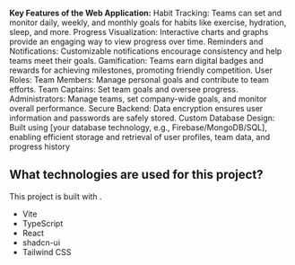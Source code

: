 **Key Features of the Web Application:**
Habit Tracking: Teams can set and monitor daily, weekly, and monthly goals for habits like exercise, hydration, sleep, and more.
Progress Visualization: Interactive charts and graphs provide an engaging way to view progress over time.
Reminders and Notifications: Customizable notifications encourage consistency and help teams meet their goals.
Gamification: Teams earn digital badges and rewards for achieving milestones, promoting friendly competition.
User Roles:
Team Members: Manage personal goals and contribute to team efforts.
Team Captains: Set team goals and oversee progress.
Administrators: Manage teams, set company-wide goals, and monitor overall performance.
Secure Backend: Data encryption ensures user information and passwords are safely stored.
Custom Database Design: Built using [your database technology, e.g., Firebase/MongoDB/SQL], enabling efficient storage and retrieval of user profiles, team data, and progress history

## What technologies are used for this project?

This project is built with .

- Vite
- TypeScript
- React
- shadcn-ui
- Tailwind CSS


